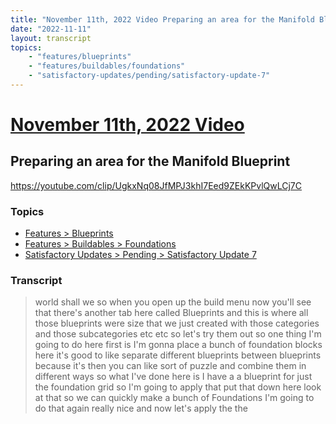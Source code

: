 ```yaml
---
title: "November 11th, 2022 Video Preparing an area for the Manifold Blueprint"
date: "2022-11-11"
layout: transcript
topics:
    - "features/blueprints"
    - "features/buildables/foundations"
    - "satisfactory-updates/pending/satisfactory-update-7"
---
```

# [November 11th, 2022 Video](../2022-11-11.md)
## Preparing an area for the Manifold Blueprint
https://youtube.com/clip/UgkxNq08JfMPJ3khI7Eed9ZEkKPvlQwLCj7C

### Topics
* [Features > Blueprints](../topics/features/blueprints.md)
* [Features > Buildables > Foundations](../topics/features/buildables/foundations.md)
* [Satisfactory Updates > Pending > Satisfactory Update 7](../topics/satisfactory-updates/pending/satisfactory-update-7.md)

### Transcript

> world shall we so when you open up the build menu now you'll see that there's another tab here called Blueprints and this is where all those blueprints were size that we just created with those categories and those subcategories etc etc so let's try them out so one thing I'm going to do here first is I'm gonna place a bunch of foundation blocks here it's good to like separate different blueprints between blueprints because it's then you can like sort of puzzle and combine them in different ways so what I've done here is I have a a blueprint for just the foundation grid so I'm going to apply that put that down here look at that so we can quickly make a bunch of Foundations I'm going to do that again really nice and now let's apply the the
